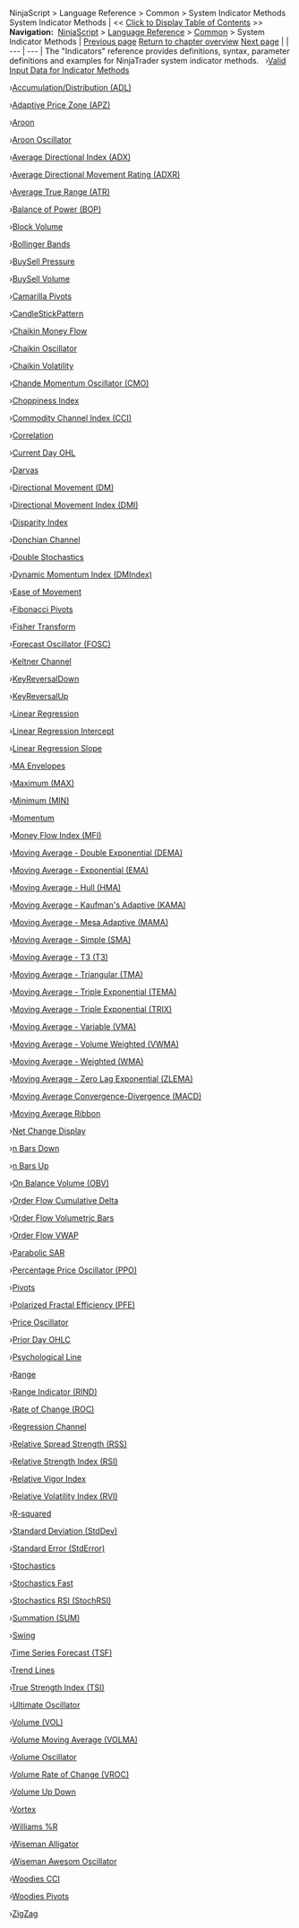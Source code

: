 ﻿
NinjaScript > Language Reference > Common > System Indicator Methods
System Indicator Methods
| << [Click to Display Table of Contents](indicators.md) >> **Navigation:**     [NinjaScript](ninjascript-1.md) > [Language Reference](language_reference_wip-1.md) > [Common](common-1.md) > System Indicator Methods | [Previous page](simplefont_todirectwritetextformat-1.md) [Return to chapter overview](common-1.md) [Next page](valid_input_data_for_indicator-1.md) |
| --- | --- |
The "Indicators" reference provides definitions, syntax, parameter definitions and examples for NinjaTrader system indicator methods.
 
›[Valid Input Data for Indicator Methods](valid_input_data_for_indicator-1.md)

›[Accumulation/Distribution (ADL)](accumulation_distribution_adl-1.md)

›[Adaptive Price Zone (APZ)](adaptive_price_zone_apz-1.md)

›[Aroon](aroon-1.md)

›[Aroon Oscillator](aroon_oscillator-1.md)

›[Average Directional Index (ADX)](average_directional_index_adx-1.md)

›[Average Directional Movement Rating (ADXR)](average_directional_movement_r-1.md)

›[Average True Range (ATR)](average_true_range_atr-1.md)

›[Balance of Power (BOP)](balance_of_power_bop-1.md)

›[Block Volume](block_volume-1.md)

›[Bollinger Bands](bollinger_bands-1.md)

›[BuySell Pressure](buysellpressure-1.md)

›[BuySell Volume](buysellvolume-1.md)

›[Camarilla Pivots](camarilla_pivots-1.md)

›[CandleStickPattern](candlestickpattern-1.md)

›[Chaikin Money Flow](chaikin_money_flow-1.md)

›[Chaikin Oscillator](chaikin_oscillator-1.md)

›[Chaikin Volatility](chaikin_volatility-1.md)

›[Chande Momentum Oscillator (CMO)](chande_momentum_oscillator_cmo-1.md)

›[Choppiness Index](choppiness_index-1.md)

›[Commodity Channel Index (CCI)](commodity_channel_index_cci-1.md)

›[Correlation](correlation-1.md)

›[Current Day OHL](current_day_ohl-1.md)

›[Darvas](darvas-1.md)

›[Directional Movement (DM)](directional_movement_dm-1.md)

›[Directional Movement Index (DMI)](directional_movement_index_dmi-1.md)

›[Disparity Index](disparity_index-1.md)

›[Donchian Channel](donchian_channel-1.md)

›[Double Stochastics](double_stochastics-1.md)

›[Dynamic Momentum Index (DMIndex)](dynamic_momentum_index_dmindex-1.md)

›[Ease of Movement](ease_of_movement-1.md)

›[Fibonacci Pivots](fibonacci_pivots-1.md)

›[Fisher Transform](fisher_transform-1.md)

›[Forecast Oscillator (FOSC)](forecast_oscillator_fosc-1.md)

›[Keltner Channel](keltner_channel-1.md)

›[KeyReversalDown](keyreversaldown-1.md)

›[KeyReversalUp](keyreversalup-1.md)

›[Linear Regression](linear_regression-1.md)

›[Linear Regression Intercept](linear_regression_intercept-1.md)

›[Linear Regression Slope](linear_regression_slope-1.md)

›[MA Envelopes](maenvelopes-1.md)

›[Maximum (MAX)](maximum_max-1.md)

›[Minimum (MIN)](minimum_min-1.md)

›[Momentum](momentum-1.md)

›[Money Flow Index (MFI)](money_flow_index_mfi-1.md)

›[Moving Average - Double Exponential (DEMA)](moving_average_-_double_expone-1.md)

›[Moving Average - Exponential (EMA)](moving_average_-_exponential_e-1.md)

›[Moving Average - Hull (HMA)](moving_average_-_hull_hma-1.md)

›[Moving Average - Kaufman's Adaptive (KAMA)](moving_average_-_kaufmans_adap-1.md)

›[Moving Average - Mesa Adaptive (MAMA)](moving_average_-_mesa_adaptive-1.md)

›[Moving Average - Simple (SMA)](moving_average_-_simple_sma-1.md)

›[Moving Average - T3 (T3)](moving_average_-_t3_t3-1.md)

›[Moving Average - Triangular (TMA)](moving_average_-_triangular_tm-1.md)

›[Moving Average - Triple Exponential (TEMA)](moving_average_-_triple_expone-1.md)

›[Moving Average - Triple Exponential (TRIX)](moving_average_-_triple_expon2-1.md)

›[Moving Average - Variable (VMA)](moving_average_-_variable_vma-1.md)

›[Moving Average - Volume Weighted (VWMA)](moving_average_-_volume_weight-1.md)

›[Moving Average - Weighted (WMA)](moving_average_-_weighted_wma-1.md)

›[Moving Average - Zero Lag Exponential (ZLEMA)](moving_average_-_zero_lag_expo-1.md)

›[Moving Average Convergence-Divergence (MACD)](moving_average_convergence-divergence_macd-1.md)

›[Moving Average Ribbon](moving_average_ribbon-1.md)

›[Net Change Display](net_change_display-1.md)

›[n Bars Down](n_bars_down-1.md)

›[n Bars Up](n_bars_up-1.md)

›[On Balance Volume (OBV)](on_balance_volume_obv-1.md)

›[Order Flow Cumulative Delta](order_flow_cumulative_delta2-1.md)

›[Order Flow Volumetric Bars](order_flow_volumetric_bars2-1.md)

›[Order Flow VWAP](order_flow_vwap2-1.md)

›[Parabolic SAR](parabolic_sar-1.md)

›[Percentage Price Oscillator (PPO)](percentage_price_oscillator_pp-1.md)

›[Pivots](pivots-1.md)

›[Polarized Fractal Efficiency (PFE)](polarized_fractal_efficiency_p-1.md)

›[Price Oscillator](price_oscillator-1.md)

›[Prior Day OHLC](prior_day_ohlc-1.md)

›[Psychological Line](psychological_line-1.md)

›[Range](range-1.md)

›[Range Indicator (RIND)](range_indicator_rind-1.md)

›[Rate of Change (ROC)](rate_of_change_roc-1.md)

›[Regression Channel](regression_channel-1.md)

›[Relative Spread Strength (RSS)](relative_spread_strength_rss-1.md)

›[Relative Strength Index (RSI)](relative_strength_index_rsi-1.md)

›[Relative Vigor Index](relative_vigor_index-1.md)

›[Relative Volatility Index (RVI)](relative_volatility_index_rvi-1.md)

›[R-squared](r_squared-1.md)

›[Standard Deviation (StdDev)](standard_deviation_stddev-1.md)

›[Standard Error (StdError)](standard_error_stderror-1.md)

›[Stochastics](stochastics-1.md)

›[Stochastics Fast](stochastics_fast-1.md)

›[Stochastics RSI (StochRSI)](stochastics_rsi_stochrsi-1.md)

›[Summation (SUM)](summation_sum-1.md)

›[Swing](swing-1.md)

›[Time Series Forecast (TSF)](time_series_forecast_tsf-1.md)

›[Trend Lines](trend-lines-1.md)

›[True Strength Index (TSI)](true_strength_index_tsi-1.md)

›[Ultimate Oscillator](ultimate_oscillator-1.md)

›[Volume (VOL)](volume-1.md)

›[Volume Moving Average (VOLMA)](volume_moving_average_volma-1.md)

›[Volume Oscillator](volume_oscillator-1.md)

›[Volume Rate of Change (VROC)](volume_rate_of_change_vroc-1.md)

›[Volume Up Down](volume_up_down-1.md)

›[Vortex](vortex-1.md)

›[Williams %R](williams_r-1.md)

›[Wiseman Alligator](wiseman_alligator-1.md)

›[Wiseman Awesom Oscillator](wiseman_awesome_oscillator-1.md)

›[Woodies CCI](woodies_cci-1.md)

›[Woodies Pivots](woodies_pivots-1.md)

›[ZigZag](zigzag-1.md)

